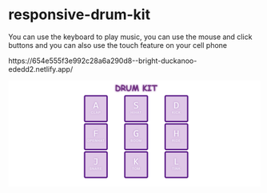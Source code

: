 # responsive-drum-kit
<p> You can use the keyboard to play music, you can use the mouse and click buttons and you can also use the touch feature on your cell phone</p>
https://654e555f3e992c28a6a290d8--bright-duckanoo-ededd2.netlify.app/


![](drum_img.png)
